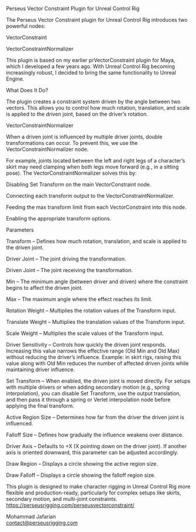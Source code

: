 Perseus Vector Constraint Plugin for Unreal Control Rig 

The Perseus Vector Constraint plugin for Unreal Control Rig introduces two powerful nodes:

VectorConstraint

VectorConstraintNormalizer

This plugin is based on my earlier prVectorConstraint plugin for Maya, which I developed a few years ago. With Unreal Control Rig becoming increasingly robust, I decided to bring the same functionality to Unreal Engine.

What Does It Do?

The plugin creates a constraint system driven by the angle between two vectors. This allows you to control how much rotation, translation, and scale is applied to the driven joint, based on the driver’s rotation.

VectorConstraintNormalizer

When a driven joint is influenced by multiple driver joints, double transformations can occur. To prevent this, we use the VectorConstraintNormalizer node.

For example, joints located between the left and right legs of a character’s skirt may need clamping when both legs move forward (e.g., in a sitting pose). The VectorConstraintNormalizer solves this by:

Disabling Set Transform on the main VectorConstraint node.

Connecting each transform output to the VectorConstraintNormalizer.

Feeding the max transform limit from each VectorConstraint into this node.

Enabling the appropriate transform options.

Parameters

Transform – Defines how much rotation, translation, and scale is applied to the driven joint.

Driver Joint – The joint driving the transformation.

Driven Joint – The joint receiving the transformation.

Min – The minimum angle (between driver and driven) where the constraint begins to affect the driven joint.

Max – The maximum angle where the effect reaches its limit.

Rotation Weight – Multiplies the rotation values of the Transform input.

Translate Weight – Multiplies the translation values of the Transform input.

Scale Weight – Multiplies the scale values of the Transform input.

Driver Sensitivity – Controls how quickly the driven joint responds. Increasing this value narrows the effective range (Old Min and Old Max) without reducing the driver’s influence. Example: in skirt rigs, raising this value along with Old Min reduces the number of affected driven joints while maintaining driver influence.

Set Transform – When enabled, the driven joint is moved directly. For setups with multiple drivers or when adding secondary motion (e.g., spring interpolation), you can disable Set Transform, use the output translation, and then pass it through a spring or Verlet interpolation node before applying the final transform.

Active Region Size – Determines how far from the driver the driven joint is influenced.

Falloff Size – Defines how gradually the influence weakens over distance.

Driver Axis – Defaults to +X (X pointing down on the driver joint). If another axis is oriented downward, this parameter can be adjusted accordingly.

Draw Region – Displays a circle showing the active region size.

Draw Falloff – Displays a circle showing the falloff region size.

This plugin is designed to make character rigging in Unreal Control Rig more flexible and production-ready, particularly for complex setups like skirts, secondary motion, and multi-joint constraints.
https://perseusrigging.com/perseusvectorconstraint/

Mohammad Jafarian  
contact@perseusrigging.com
